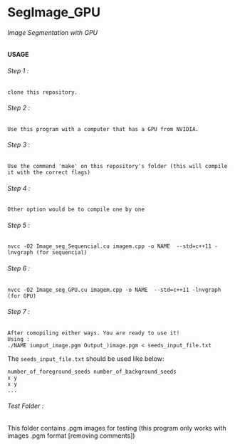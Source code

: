 # SegImage_GPU


###### Image Segmentation with GPU



#### USAGE
###### Step 1 :
```
clone this repository.
```
###### Step 2 :
```
Use this program with a computer that has a GPU from NVIDIA.
```
###### Step 3 :
```
Use the command 'make' on this repository's folder (this will compile it with the correct flags)
```
###### Step 4 :
```
Other option would be to compile one by one 
```
###### Step 5 :
```
nvcc -O2 Image_seg_Sequencial.cu imagem.cpp -o NAME  --std=c++11 -lnvgraph (for sequencial)
```
###### Step 6 :
```
nvcc -O2 Image_seg_GPU.cu imagem.cpp -o NAME  --std=c++11 -lnvgraph (for GPU)
``` 

###### Step 7 :
```
After comopiling either ways. You are ready to use it!
Using : 
./NAME iumput_image.pgm Output_)image.pgm < seeds_input_file.txt
``` 
The `seeds_input_file.txt` should be used like below:
```
number_of_foreground_seeds number_of_background_seeds
x y
x y
...
```

###### Test Folder :
This folder contains .pgm images for testing (this program only works with images .pgm format [removing comments])

